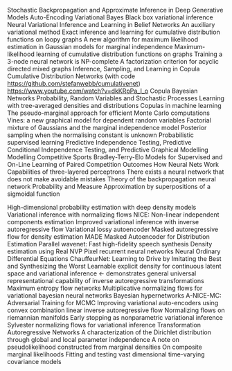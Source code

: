 Stochastic Backpropagation and Approximate Inference in Deep Generative Models
Auto-Encoding Variational Bayes
Black box variational inference
Neural Variational Inference and Learning in Belief Networks
An auxiliary variational method
Exact inference and learning for cumulative distribution functions on loopy graphs
A new algorithm for maximum likelihood estimation in Gaussian models for marginal independence
Maximum-likelihood learning of cumulative distribution functions on graphs
Training a 3-node neural network is NP-complete
A factorization criterion for acyclic directed mixed graphs
Inference, Sampling, and Learning in Copula Cumulative Distribution Networks (with code 
https://github.com/stefanwebb/cumulativenet)
https://www.youtube.com/watch?v=dkKRpPa_I_o
Copula Bayesian Networks
Probability, Random Variables and Stochastic Processes
Learning with tree-averaged densities and distributions
Copulas in machine learning
The pseudo-marginal approach for efficient Monte Carlo computations
Vines: a new graphical model for dependent random variables
Factorial mixture of Gaussians and the marginal independence model
Posterior sampling when the normalising constant is unknown
Probabilistic supervised learning
Predictive Independence Testing, Predictive Conditional Independence Testing, and Predictive Graphical Modelling
Modelling Competitive Sports Bradley-Terry-Elo Models for Supervised and On-Line Learning of Paired Competition Outcomes
How Neural Nets Work
Capabilities of three-layered perceptrons
There exists a neural network that does not make avoidable mistakes
Theory of the backpropagation neural network
Probability and Measure
Approximation by superpositions of a sigmoidal function

High-dimensional probability estimation with deep density models
Variational inference with normalizing flows
NICE: Non-linear independent components estimation
Improved variational inference with inverse autoregressive flow
Variational lossy autoencoder
Masked autoregressive flow for density estimation
MADE Masked Autoencoder for Distribution Estimation
Parallel wavenet: Fast high-fidelity speech synthesis
Density estimation using Real NVP
Pixel recurrent neural networks
Neural Ordinary Differential Equations
ChauffeurNet: Learning to Drive by Imitating the Best and Synthesizing the Worst
Learnable explicit density for continuous latent space and variational inference <- demonstrates general universal representational capability
of inverse autoregressive transformations
Maximum entropy flow networks
Multiplicative normalizing flows for variational bayesian neural networks
Bayesian hypernetworks
A-NICE-MC: Adversarial Training for MCMC
Improving variational auto-encoders using convex combination linear inverse autoregressive flow
Normalizing flows on riemannian manifolds
Early stopping as nonparametric variational inference
Sylvester normalizing flows for variational inference
Transformation Autoregressive Networks
A characterization of the Dirichlet distribution through global and local parameter independence
A note on pseudolikelihood constructed from marginal densities
On composite marginal likelihoods
Fitting and testing vast dimensional time-varying covariance models